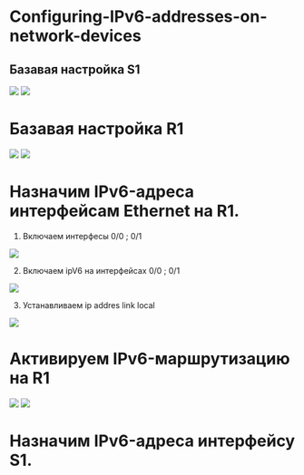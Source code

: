 # Configuring-IPv6-addresses-on-network-devices
## Базавая настройка S1
![](https://github.com/iGORnetwork/Configuring-IPv6-addresses-on-network-devices/blob/main/image/Screenshot_1.png)
![](https://github.com/iGORnetwork/Configuring-IPv6-addresses-on-network-devices/blob/main/image/Screenshot_2.png)
# Базавая настройка R1
![](https://github.com/iGORnetwork/Configuring-IPv6-addresses-on-network-devices/blob/main/image/Screenshot_3.png)
![](https://github.com/iGORnetwork/Configuring-IPv6-addresses-on-network-devices/blob/main/image/Screenshot_4.png)
# Назначим IPv6-адреса интерфейсам Ethernet на R1.
1. Включаем интерфесы 0/0 ; 0/1 

![](https://github.com/iGORnetwork/Configuring-IPv6-addresses-on-network-devices/blob/main/image/Screenshot_5.png)

2. Включаем ipV6 на интерфейсах 0/0 ; 0/1 

![](https://github.com/iGORnetwork/Configuring-IPv6-addresses-on-network-devices/blob/main/image/Screenshot_6.png)

3. Устанавливаем ip addres link local

![](https://github.com/iGORnetwork/Configuring-IPv6-addresses-on-network-devices/blob/main/image/Screenshot_7.png)

# Активируем IPv6-маршрутизацию на R1

![](https://github.com/iGORnetwork/Configuring-IPv6-addresses-on-network-devices/blob/main/image/Screenshot_8.png)
![](https://github.com/iGORnetwork/Configuring-IPv6-addresses-on-network-devices/blob/main/image/Screenshot_9.png)

# Назначим IPv6-адреса интерфейсу S1.
